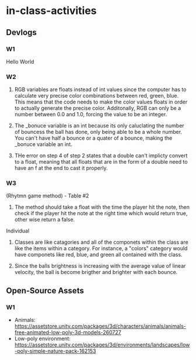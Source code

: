 # in-class-activities
## Devlogs
### W1
Hello World 

### W2
1. RGB variables are floats instead of int values since the computer has to calculate very precise color combinations between red, green, blue. This means that the code needs to make the color values floats in order to actually generate the precise color. Additonally, RGB can only be a number between 0.0 and 1.0, forcing the value to be an integer. 

2. The _bonuce variable is an int because its only caluclating the number of bouncess the ball has done, only being able to be a whole number. You can't have half a bounce or a quater of a bounce, making the _bonuce variable an int.

3.  THe error on step 4 of step 2 states that a double can't implicty convert to a float, meaning that all floats that are in the form of a double need to have an f at the end to cast it properly.

### W3
(Rhytmn game method) -  Table #2
1. The method should take a float with the time the player hit the note, then check if the player hit the note at the right time which would return true, other wise return a false.



Individual
1. Classes are like catagories and all of the componets within the class are like the items within a category. For instance, a "colors" category would have componets like red, blue, and green all contained with the class.

2. Since the balls brightness is increasing with the average value of linear velocity, the ball is become brigther and brighter with each bounce.

## Open-Source Assets
### W1

- Animals: https://assetstore.unity.com/packages/3d/characters/animals/animals-free-animated-low-poly-3d-models-260727 
- Low-poly environment: https://assetstore.unity.com/packages/3d/environments/landscapes/low-poly-simple-nature-pack-162153 